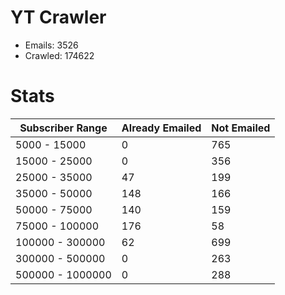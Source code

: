 # YT Crawler
- Emails: 3526
- Crawled: 174622

# Stats
| Subscriber Range  | Already Emailed | Not Emailed |
|-------|-------|-------|
| 5000 - 15000 | 0 | 765 |
| 15000 - 25000 | 0 | 356 |
| 25000 - 35000 | 47 | 199 |
| 35000 - 50000 | 148 | 166 |
| 50000 - 75000 | 140 | 159 |
| 75000 - 100000 | 176 | 58 |
| 100000 - 300000 | 62 | 699 |
| 300000 - 500000 | 0 | 263 |
| 500000 - 1000000 | 0 | 288 |
